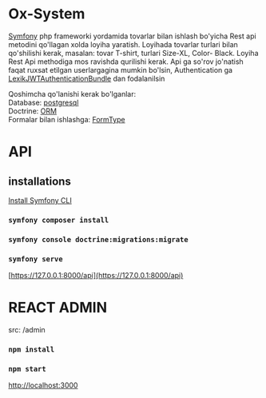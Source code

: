 # Ox-System

[Symfony](https://symfony.com/) php frameworki yordamida tovarlar bilan ishlash bo'yicha Rest api metodini qo'llagan xolda loyiha yaratish. Loyihada tovarlar turlari bilan qo'shilishi kerak,
masalan: tovar T-shirt, turlari Size-XL, Color- Black. Loyiha Rest Api methodiga mos ravishda qurilishi kerak. Api ga so'rov jo'natish faqat ruxsat etilgan userlargagina mumkin bo'lsin, Authentication ga [LexikJWTAuthenticationBundle](https://github.com/lexik/LexikJWTAuthenticationBundle) dan fodalanilsin

Qoshimcha qo'lanishi kerak bo'lganlar: <br />
Database: [postgresql](https://www.postgresql.org/) <br />
Doctrine: [ORM](https://symfony.com/doc/current/doctrine.html) <br />
Formalar bilan ishlashga: [FormType](https://symfony.com/doc/current/forms.html) <br />

# API

## installations

[Install Symfony CLI](https://symfony.com/download)
### `symfony composer install`
### `symfony console doctrine:migrations:migrate`
### `symfony serve`
[https://127.0.0.1:8000/api](https://127.0.0.1:8000/api)

# REACT ADMIN

src: /admin
### `npm install`
### `npm start`
[http://localhost:3000](http://localhost:3000)
